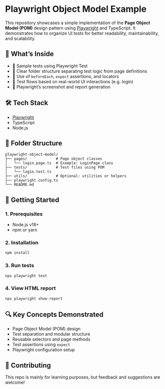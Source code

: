 # Playwright Object Model Example

This repository showcases a simple implementation of the **Page Object Model (POM)** design pattern using [Playwright](https://playwright.dev/) and TypeScript. It demonstrates how to organize UI tests for better readability, maintainability, and scalability.

## 🧩 What’s Inside

- 🎯 Sample tests using Playwright Test
- 📄 Clear folder structure separating test logic from page definitions
- 🧼 Use of `beforeEach`, `expect` assertions, and locators
- 🔄 Test flows based on real-world UI interactions (e.g. login)
- 📸 Playwright’s screenshot and report generation

## 🛠 Tech Stack

- [Playwright](https://playwright.dev/)
- TypeScript
- Node.js

## 📁 Folder Structure

```
playwright-object-model/
├── pages/             # Page object classes
│   └── login.page.ts  # Example: LoginPage class
├── tests/             # Test files using POM
│   └── login.test.ts
├── utils/             # Optional: utilities or helpers
├── playwright.config.ts
└── README.md
```

## 🚀 Getting Started

### 1. Prerequisites

- Node.js v18+
- npm or yarn

### 2. Installation

```bash
npm install
```

### 3. Run tests

```bash
npx playwright test
```

### 4. View HTML report

```bash
npx playwright show-report
```

## 🔍 Key Concepts Demonstrated

- Page Object Model (POM) design
- Test separation and modular structure
- Reusable selectors and page methods
- Test assertions using `expect`
- Playwright configuration setup

## 🤝 Contributing

This repo is mainly for learning purposes, but feedback and suggestions are welcome!
